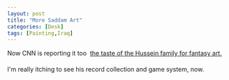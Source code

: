 ```yaml
---
layout: post
title: "More Saddam Art"
categories: [Desk]
tags: [Painting,Iraq]
---
```

Now CNN is reporting it too &#151; <a href="http://www.cnn.com/2003/WORLD/meast/04/14/sprj.irq.saddam.hideaway/index.html">the taste of the Hussein family for fantasy art.</a>

I'm really itching to see his record collection and game system, now.
